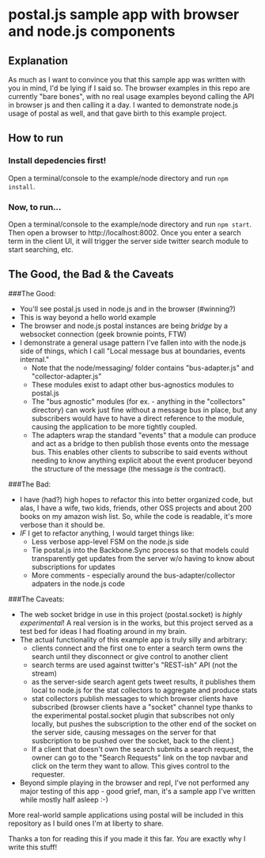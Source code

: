 # postal.js sample app with browser and node.js components

## Explanation

As much as I want to convince you that this sample app was written with you in mind, I'd be lying if I said so.  The browser examples in this repo are currently "bare bones", with no real usage examples beyond calling the API in browser js and then calling it a day.  I wanted to demonstrate node.js usage of postal as well, and that gave birth to this example project.

## How to run

### Install depedencies first!
Open a terminal/console to the example/node directory and run `npm install`.

### Now, to run...
Open a terminal/console to the example/node directory and run `npm start`.  Then open a browser to http://localhost:8002.  Once you enter a search term in the client UI, it will trigger the server side twitter search module to start searching, etc.

## The Good, the Bad & the Caveats

###The Good:

* You'll see postal.js used in node.js and in the browser (#winning?)
* This is way beyond a hello world example
* The browser and node.js postal instances are being *bridge* by a websocket connection (geek brownie points, FTW)
* I demonstrate a general usage pattern I've fallen into with the node.js side of things, which I call "Local message bus at boundaries, events internal."
	* Note that the node/messaging/ folder contains "bus-adapter.js" and "collector-adapter.js"
	* These modules exist to adapt other bus-agnostics modules to postal.js
	* The "bus agnostic" modules (for ex. - anything in the "collectors" directory) can work just fine without a message bus in place, but any subscribers would have to have a direct reference to the module, causing the application to be more tightly coupled.
	* The adapters wrap the standard "events" that a module can produce and act as a bridge to then publish those events onto the message bus.  This enables other clients to subscribe to said events without needing to know anything explicit about the event producer beyond the structure of the message (the message *is* the contract).

###The Bad:

* I have (had?) high hopes to refactor this into better organized code, but alas, I have a wife, two kids, friends, other OSS projects and about 200 books on my amazon wish list.  So, while the code is readable, it's more verbose than it should be.
* *IF* I get to refactor anything, I would target things like:
	* Less verbose app-level FSM on the node.js side
	* Tie postal.js into the Backbone.Sync process so that models could transparently get updates from the server w/o having to know about subscriptions for updates
	* More comments - especially around the bus-adapter/collector adpaters in the node.js code

###The Caveats:

* The web socket bridge in use in this project (postal.socket) is *highly experimental*!  A real version is in the works, but this project served as a test bed for ideas I had floating around in my brain.
* The actual functionality of this example app is truly silly and arbitrary:
	* clients connect and the first one to enter a search term owns the search until they disconnect or give control to another client
	* search terms are used against twitter's "REST-ish" API (not the stream)
	* as the server-side search agent gets tweet results, it publishes them local to node.js for the stat collectors to aggregate and produce stats
	* stat collectors publish messages to which browser clients have subscribed (browser clients have a "socket" channel type thanks to the experimental postal.socket plugin that subscribes not only locally, but pushes the subscription to the other end of the socket on the server side, causing messages on the server for that susbcription to be pushed over the socket, back to the client.)
	* If a client that doesn't own the search submits a search request, the owner can go to the "Search Requests" link on the top navbar and click on the term they want to allow.  This gives control to the requester.
* Beyond simple playing in the browser and repl, I've not performed any major testing of this app - good grief, man, it's a sample app I've written while mostly half asleep :-)

More real-world sample applications using postal will be included in this repository as I build ones I'm at liberty to share.

Thanks a ton for reading this if you made it this far.  *You* are exactly why I write this stuff!
